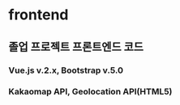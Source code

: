 # frontend

## 졸업 프로젝트 프론트엔드 코드

### Vue.js v.2.x, Bootstrap v.5.0

### Kakaomap API, Geolocation API(HTML5)
